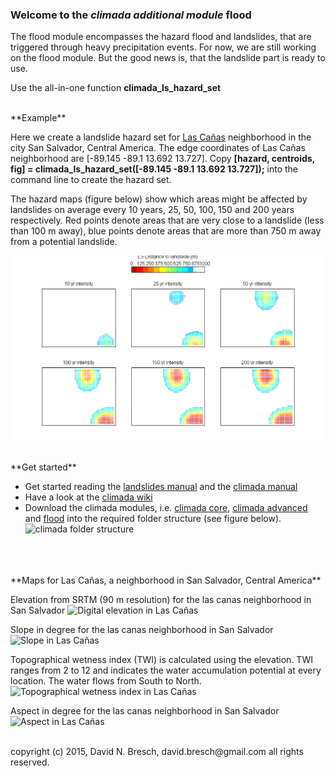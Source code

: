 ### Welcome to the *climada additional module*  **flood** 

The flood module encompasses the hazard flood and landslides, that are triggered through heavy precipitation events. For now, we are still working on the flood module. But the good news is, that the landslide part is ready to use.

Use the all-in-one function **climada_ls_hazard_set**

<br>
**Example**

Here we create a landslide hazard set for [Las Cañas](https://www.google.ch/maps/place/Ilopango,+El+Salvador) neighborhood in the city San Salvador, Central America. The edge coordinates of Las Cañas neighborhood are [-89.145 -89.1 13.692 13.727].
Copy **[hazard, centroids, fig] = climada_ls_hazard_set([-89.145 -89.1 13.692 13.727]);** into the command line to create the hazard set.

The hazard maps (figure below) show which areas might be affected by landslides on average every 10 years, 25, 50, 100, 150 and 200 years respectively. Red points denote areas that are very close to a landslide (less than 100 m away), blue points denote areas that are more than 750 m away from a potential landslide.

![Landslide areas for different return periods in Las Cañas](docs/Landslide_hazard_las_canas.png)


<br>
**Get started**

* Get started reading the [landslides manual](/docs/climada_module_landslides.pdf) and the [climada manual](../../../climada/blob/master/docs/climada_manual.pdf)
* Have a look at the [climada wiki](../../../climada/wiki)
* Download the climada modules, i.e. [climada core](https://github.com/davidnbresch/climada),  [climada advanced](https://github.com/davidnbresch/climada_advanced) and [flood](https://github.com/davidnbresch/climada_module_flood) into the required folder structure (see figure below).
![climada folder structure](https://raw.githubusercontent.com/wiki/davidnbresch/climada/images/climada_folder_structure.png)


<br>
<br>
<br>
**Maps for Las Cañas, a neighborhood in San Salvador, Central America**

Elevation from SRTM (90 m resolution) for the las canas neighborhood in San Salvador
![Digital elevation in Las Cañas](https://raw.githubusercontent.com/davidnbresch/climada_module_flood/master/docs/DEM_las_canas.png)

Slope in degree for the las canas neighborhood in San Salvador
![Slope in Las Cañas](https://raw.githubusercontent.com/davidnbresch/climada_module_flood/master/docs/Slope_las_canas.png)

Topographical wetness index (TWI) is calculated using the elevation. TWI ranges from 2 to 12 and indicates the water accumulation potential at every location. The water flows from South to North.
![Topographical wetness index in Las Cañas](https://raw.githubusercontent.com/davidnbresch/climada_module_flood/master/docs/TWI_las_canas.png)

Aspect in degree for the las canas neighborhood in San Salvador
![Aspect in Las Cañas](https://raw.githubusercontent.com/davidnbresch/climada_module_flood/master/docs/Aspect_las_canas.png)


<br>
copyright (c) 2015, David N. Bresch, david.bresch@gmail.com all rights reserved.


